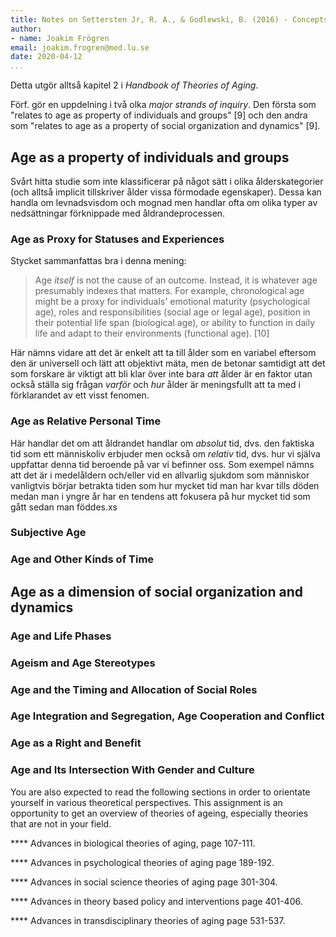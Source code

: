 ```yaml
---
title: Notes on Settersten Jr, R. A., & Godlewski, B. (2016) - Concepts and theories of age and aging
author:
- name: Joakim Frögren
email: joakim.frogren@med.lu.se
date: 2020-04-12 
...
```


Detta utgör alltså kapitel 2 i *Handbook of Theories of Aging*.

Förf. gör en uppdelning i två olka *major strands of inquiry*. Den första som "relates to age as property of individuals and groups" [9] och den andra som "relates to age as a property of social organization and dynamics" [9].


## Age as a property of individuals and groups

Svårt hitta studie som inte klassificerar på något sätt i olika ålderskategorier (och alltså implicit tillskriver ålder vissa förmodade egenskaper). Dessa kan handla om levnadsvisdom och mognad men handlar ofta om olika typer av nedsättningar förknippade med åldrandeprocessen.

### Age as Proxy for Statuses and Experiences

Stycket sammanfattas bra i denna mening:

> Age *itself* is not the cause of an outcome. Instead, it is whatever age presumably indexes that matters. For example, chronological age might be a proxy for individuals' emotional maturity (psychological age), roles and responsibilities (social age or legal age), position in their potential life span (biological age), or ability to function in daily life and adapt to their environments (functional age). [10]

Här nämns vidare att det är enkelt att ta till ålder som en variabel eftersom den är universell och lätt att objektivt mäta, men de betonar samtidigt att det som forskare är viktigt att bli klar över inte bara _att_ ålder är en faktor utan också ställa sig frågan _varför_ och _hur_ ålder är meningsfullt att ta med i förklarandet av ett visst fenomen.

### Age as Relative Personal Time

Här handlar det om att åldrandet handlar om _absolut_ tid, dvs. den faktiska tid som ett människoliv erbjuder men också om _relativ_ tid, dvs. hur vi själva uppfattar denna tid beroende på var vi befinner oss. Som exempel nämns att det är i medelåldern och/eller vid en allvarlig sjukdom som människor vanligtvis börjar betrakta tiden som hur mycket tid man har kvar tills döden medan man i yngre år har en tendens att fokusera på hur mycket tid som gått sedan man föddes.xs

### Subjective Age


### Age and Other Kinds of Time






## Age as a dimension of social organization and dynamics

### Age and Life Phases

### Ageism and Age Stereotypes

### Age and the Timing and Allocation of Social Roles

### Age Integration and Segregation, Age Cooperation and Conflict

### Age as a Right and Benefit

### Age and Its Intersection With Gender and Culture




You are also expected to read the following sections in order to orientate yourself in various theoretical perspectives. This assignment is an opportunity to get an overview of theories of ageing, especially theories that are not in your field.

**** Advances in biological theories of aging, page 107-111.

**** Advances in psychological theories of aging page 189-192.

**** Advances in social science theories of aging page 301-304.

**** Advances in theory based policy and interventions page 401-406.

**** Advances in transdisciplinary theories of aging page 531-537.

